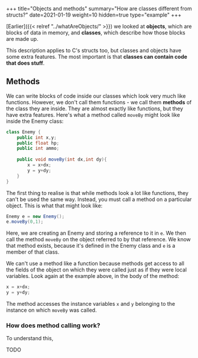 +++
title="Objects and methods"
summary="How are classes different from structs?"
date=2021-01-19
weight=10
hidden=true
type="example"
+++

[Earlier]({{< relref "../whatAreObjects/" >}}) we looked at **objects**, which are
blocks of data in memory, and **classes**, which describe how those blocks
are made up.

This description applies to C's structs too, but classes and objects have some
extra features. The most important is that **classes can contain code that
does stuff**.

## Methods

We can write blocks of code inside our classes which look very much
like functions. However, we don't call them functions - we call them
**methods** of the class they are inside. They are almost exactly like
functions, but they have extra features. Here's what a method called
```moveBy``` might look like inside the Enemy class:
```java
class Enemy {
    public int x,y;
    public float hp;
    public int ammo;
    
    public void moveBy(int dx,int dy){
        x = x+dx;
        y = y+dy;
    }
}
```
The first thing to realise is that while methods look a lot like
functions, they can't be used the same way.
Instead, you must
call a method on a particular object. This is what that might look like:
```java
Enemy e = new Enemy();
e.moveBy(0,1);
```
Here, we are creating an Enemy and storing a reference to it in ```e```.
We then call the method ```moveBy``` on the object referred to by
that reference. We know that method exists, because it's defined in
the Enemy class and ```e``` is a member of that class.

We can't use a method like a function because methods get access to all the
fields of the object on which they were called just as if they
were local variables. Look again at the example above, in the body
of the method:
```java
x = x+dx;
y = y+dy;
```
The method accesses the instance variables ```x``` and ```y``` 
belonging to the instance on which ```moveBy``` was called.


### How does method calling work?
To understand this,  

TODO
